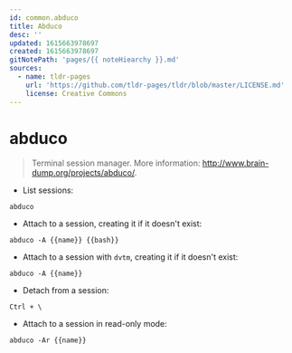 ```yaml
---
id: common.abduco
title: Abduco
desc: ''
updated: 1615663978697
created: 1615663978697
gitNotePath: 'pages/{{ noteHiearchy }}.md'
sources:
  - name: tldr-pages
    url: 'https://github.com/tldr-pages/tldr/blob/master/LICENSE.md'
    license: Creative Commons
---
```

# abduco

> Terminal session manager.
> More information: <http://www.brain-dump.org/projects/abduco/>.

- List sessions:

`abduco`

- Attach to a session, creating it if it doesn't exist:

`abduco -A {{name}} {{bash}}`

- Attach to a session with `dvtm`, creating it if it doesn't exist:

`abduco -A {{name}}`

- Detach from a session:

`Ctrl + \`

- Attach to a session in read-only mode:

`abduco -Ar {{name}}`

